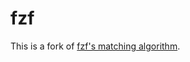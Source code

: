 # fzf

This is a fork of [fzf's matching algorithm](https://github.com/junegunn/fzf/tree/master/src/algo).
